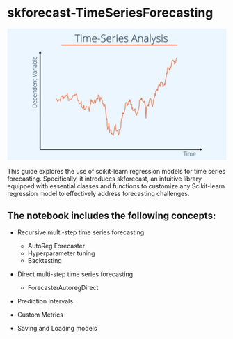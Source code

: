 # skforecast-TimeSeriesForecasting
![Time Series Analysis](images/time.jpg)

This guide explores the use of scikit-learn regression models for time series forecasting. Specifically, it introduces skforecast, an intuitive library equipped with essential classes and functions to customize any Scikit-learn regression model to effectively address forecasting challenges.

## The notebook includes the following concepts:
 - Recursive multi-step time series forecasting
    - AutoReg Forecaster
    -  Hyperparameter tuning
    - Backtesting
 -  Direct multi-step time series forecasting
    - ForecasterAutoregDirect

 - Prediction Intervals
 - Custom Metrics
 - Saving and Loading models
